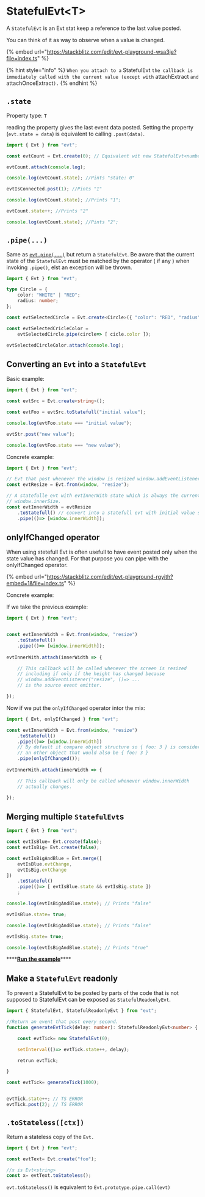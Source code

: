 # StatefulEvt\<T>

A `StatefulEvt` is an Evt stat keep a reference to the last value posted.

You can think of it as way to observe when a value is changed.

{% embed url="https://stackblitz.com/edit/evt-playground-wsa3je?file=index.ts" %}

{% hint style="info" %}
`When you attach to a` StatefulEvt `the callback is immediately called with the current value (except with` attachExtract `and` attachOnceExtract`).`
{% endhint %}

## `.state`

Property type: `T`

reading the property gives the last event data posted. Setting the property (`evt.state = data`) is equivalent to calling `.post(data)`.

```typescript
import { Evt } from "evt";

const evtCount = Evt.create(0); // Equivalent wit new StatefulEvt<number>(0)

evtCount.attach(console.log);

console.log(evtCount.state); //Pints "state: 0"

evtIsConnected.post(1); //Pints "1" 

console.log(evtCount.state); //Prints "1";

evtCount.state++; //Prints "2"

console.log(evtCount.state); //Pints "2";
```

## `.pipe(...)`

Same as [`evt.pipe(...)`](https://docs.evt.land/api/evt/pipe) but return a `StatefulEvt`. Be aware that the current state of the `StatefulEvt` must be matched by the operator ( if any ) when invoking `.pipe()`, elst an exception will be thrown.

```typescript
import { Evt } from "evt";

type Circle = { 
    color: "WHITE" | "RED";
    radius: number;
};

const evtSelectedCircle = Evt.create<Circle>({ "color": "RED", "radius": 3 });

const evtSelectedCricleColor = 
    evtSelectedCircle.pipe(circle=> [ cicle.color ]);

evtSelectedCircleColor.attach(console.log);
```

## Converting an `Evt` into a `StatefulEvt`

Basic example: &#x20;

```typescript
import { Evt } from "evt";

const evtSrc = Evt.create<string>();

const evtFoo = evtSrc.toStatefull("initial value");

console.log(evtFoo.state === "initial value");

evtStr.post("new value");

console.log(evtFoo.state === "new value");
```

Concrete example:

```typescript
import { Evt } from "evt";

// Evt that post whenever the window is resized window.addEventListener("resize", ...)
const evtResize = Evt.from(window, "resize");

// A statefulle evt with evtInnerWith state which is always the current value of
// window.innerSize.
const evtInnerWidth = evtResize
    .toStatefull() // convert into a statefull evt with initial value set to unefined
    .pipe(()=> [window.innerWidth]);

```

## onlyIfChanged operator

When using stetefull Evt is often usefull to have event posted only when the state value has changed. For that purpose you can pipe with the onlyIfChanged operator. &#x20;

{% embed url="https://stackblitz.com/edit/evt-playground-rgyith?embed=1&file=index.ts" %}

Concrete example: &#x20;

If we take the previous example: &#x20;

```typescript
import { Evt } from "evt";


const evtInnerWidth = Evt.from(window, "resize")
    .toStatefull() 
    .pipe(()=> [window.innerWidth]);
    
evtInnerWith.attach(innerWidth => {

    // This callback will be called whenever the screen is resized 
    // including if only if the height has changed because
    // window.addEventListener("resize", ()=> ... 
    // is the source event emitter.  

});
```

Now if we put the `onlyIfChanged` operator intor the mix: &#x20;

```typescript
import { Evt, onlyIfChanged } from "evt";

const evtInnerWidth = Evt.from(window, "resize")
    .toStatefull() 
    .pipe(()=> [window.innerWidth])
    // By default it compare object structure so { foo: 3 } is considered equal to 
    // an other object that would also be { foo: 3 }
    .pipe(onlyIfChanged());
    
evtInnerWith.attach(innerWidth => {

    // This callback will only be called whenever window.innerWidth
    // actually changes.  

});
```

## Merging multiple `StatefulEvt`s

```typescript
import { Evt } from "evt";

const evtIsBlue= Evt.create(false);
const evtIsBig= Evt.create(false);

const evtIsBigAndBlue = Evt.merge([
    evtIsBlue.evtChange,
    evtIsBig.evtChange
])
    .toStateful()
    .pipe(()=> [ evtIsBlue.state && evtIsBig.state ])
    ;

console.log(evtIsBigAndBlue.state); // Prints "false"

evtIsBlue.state= true;

console.log(evtIsBigAndBlue.state); // Prints "false"

evtIsBig.state= true;

console.log(evtIsBigAndBlue.state); // Prints "true"
```

\*\*\*\*[**Run the example**](https://stackblitz.com/edit/evt-22pavm?embed=1\&file=index.ts\&hideExplorer=1)\*\*\*\*

## Make a `StatefulEvt` readonly

To prevent a StatefulEvt to be posted by parts of the code that is not supposed to StatefulEvt can be exposed as `StatefulReadonlyEvt`.

```typescript
import { StatefulEvt, StatefulReadonlyEvt } from "evt";

//Return an event that post every second.
function generateEvtTick(delay: number): StatefulReadonlyEvt<number> {

    const evtTick= new StatefulEvt(0);

    setInterval(()=> evtTick.state++, delay);

    retrun evtTick;

}

const evtTick= generateTick(1000);


evtTick.state++; // TS ERROR
evtTick.post(2); // TS ERROR
```

## `.toStateless([ctx])`

Return a stateless copy of the `Evt.`

```typescript
import { Evt } from "evt";

const evtText= Evt.create("foo");

//x is Evt<string>
const x= evtText.toStateless();
```

`evt.toStateless()` is equivalent to `Evt.prototype.pipe.call(evt)`
